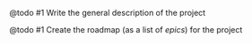@todo #1 Write the general description of the project

@todo #1 Create the roadmap (as a list of _epics_) for the project